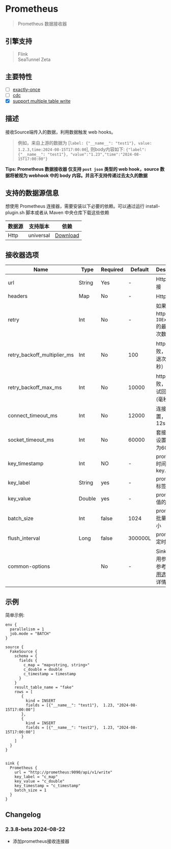 # Prometheus

> Prometheus 数据接收器

## 引擎支持

> Flink<br/>
> SeaTunnel Zeta<br/>

## 主要特性

- [ ] [exactly-once](../../concept/connector-v2-features.md)
- [ ] [cdc](../../concept/connector-v2-features.md)
- [x] [support multiple table write](../../concept/connector-v2-features.md)

## 描述

接收Source端传入的数据，利用数据触发 web hooks。

> 例如，来自上游的数据为 [`label: {"__name__": "test1"}, value: 1.2.3,time:2024-08-15T17:00:00`], 则body内容如下: `{"label":{"__name__": "test1"}, "value":"1.23","time":"2024-08-15T17:00:00"}`

**Tips: Prometheus 数据接收器 仅支持 `post json` 类型的 web hook，source 数据将被视为 webhook 中的 body 内容。并且不支持传递过去太久的数据**

## 支持的数据源信息

想使用 Prometheus 连接器，需要安装以下必要的依赖。可以通过运行 install-plugin.sh 脚本或者从 Maven 中央仓库下载这些依赖

| 数据源  |   支持版本    |                                                        依赖                                                        |
|------|-----------|------------------------------------------------------------------------------------------------------------------|
| Http | universal | [Download](https://mvnrepository.com/artifact/org.apache.seatunnel/seatunnel-connectors-v2/connector-prometheus) |

## 接收器选项

| Name                        | Type   | Required | Default | Description                                                       |
|-----------------------------|--------|----------|---------|-------------------------------------------------------------------|
| url                         | String | Yes      | -       | Http 请求链接                                                         |
| headers                     | Map    | No       | -       | Http 标头                                                           |
| retry                       | Int    | No       | -       | 如果请求http返回`IOException`的最大重试次数                                    |
| retry_backoff_multiplier_ms | Int    | No       | 100     | http请求失败，重试回退次数（毫秒）乘数                                             |
| retry_backoff_max_ms        | Int    | No       | 10000   | http请求失败，最大重试回退时间(毫秒)                                             |
| connect_timeout_ms          | Int    | No       | 12000   | 连接超时设置，默认12s                                                      |
| socket_timeout_ms           | Int    | No       | 60000   | 套接字超时设置，默认为60s                                                    |
| key_timestamp               | Int    | NO       | -       | prometheus时间戳的key.                                                |
| key_label                   | String | yes      | -       | prometheus标签的key                                                  |
| key_value                   | Double | yes      | -       | prometheus值的key                                                   |
| batch_size                  | Int    | false    | 1024       | prometheus批量写入大小                                                  |
| flush_interval              | Long   | false      | 300000L  | prometheus定时写入  |
| common-options              |        | No       | -       | Sink插件常用参数，请参考 [Sink常用选项 ](../sink-common-options.md) 了解详情        |

## 示例

简单示例:

```hocon
env {
  parallelism = 1
  job.mode = "BATCH"
}

source {
  FakeSource {
    schema = {
      fields {
        c_map = "map<string, string>"
        c_double = double
        c_timestamp = timestamp
      }
    }
    result_table_name = "fake"
    rows = [
       {
         kind = INSERT
         fields = [{"__name__": "test1"},  1.23, "2024-08-15T17:00:00"]
       },
       {
         kind = INSERT
         fields = [{"__name__": "test2"},  1.23, "2024-08-15T17:00:00"]
       }
    ]
  }
}


sink {
  Prometheus {
    url = "http://prometheus:9090/api/v1/write"
    key_label = "c_map"
    key_value = "c_double"
    key_timestamp = "c_timestamp"
    batch_size = 1
  }
}
```

## Changelog

### 2.3.8-beta 2024-08-22

- 添加prometheus接收连接器


